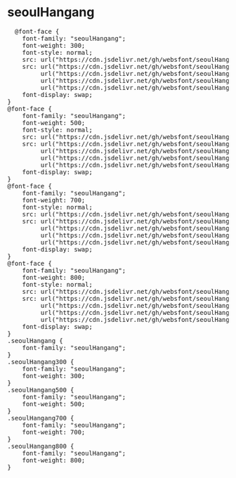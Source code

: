 # seoulHangang

<pre>
  @font-face {
    font-family: "seoulHangang";
    font-weight: 300;
    font-style: normal;
    src: url("https://cdn.jsdelivr.net/gh/websfont/seoulHangang/seoulHangang-Light.eot");
    src: url("https://cdn.jsdelivr.net/gh/websfont/seoulHangang/seoulHangang-Light.eot?#iefix") format("embedded-opentype"),
         url("https://cdn.jsdelivr.net/gh/websfont/seoulHangang/seoulHangang-Light.woff2") format("woff2"),
         url("https://cdn.jsdelivr.net/gh/websfont/seoulHangang/seoulHangang-Light.woff") format("woff"),
         url("https://cdn.jsdelivr.net/gh/websfont/seoulHangang/seoulHangang-Light.ttf") format("truetype");
    font-display: swap;
} 
@font-face {
    font-family: "seoulHangang";
    font-weight: 500;
    font-style: normal;
    src: url("https://cdn.jsdelivr.net/gh/websfont/seoulHangang/seoulHangang-Medium.eot");
    src: url("https://cdn.jsdelivr.net/gh/websfont/seoulHangang/seoulHangang-Medium.eot?#iefix") format("embedded-opentype"),
         url("https://cdn.jsdelivr.net/gh/websfont/seoulHangang/seoulHangang-Medium.woff2") format("woff2"),
         url("https://cdn.jsdelivr.net/gh/websfont/seoulHangang/seoulHangang-Medium.woff") format("woff"),
         url("https://cdn.jsdelivr.net/gh/websfont/seoulHangang/seoulHangang-Medium.ttf") format("truetype");
    font-display: swap;
} 
@font-face {
    font-family: "seoulHangang";
    font-weight: 700;
    font-style: normal;
    src: url("https://cdn.jsdelivr.net/gh/websfont/seoulHangang/seoulHangang-Bold.eot");
    src: url("https://cdn.jsdelivr.net/gh/websfont/seoulHangang/seoulHangang-Bold.eot?#iefix") format("embedded-opentype"),
         url("https://cdn.jsdelivr.net/gh/websfont/seoulHangang/seoulHangang-Bold.woff2") format("woff2"),
         url("https://cdn.jsdelivr.net/gh/websfont/seoulHangang/seoulHangang-Bold.woff") format("woff"),
         url("https://cdn.jsdelivr.net/gh/websfont/seoulHangang/seoulHangang-Bold.ttf") format("truetype");
    font-display: swap;
} 
@font-face {
    font-family: "seoulHangang";
    font-weight: 800;
    font-style: normal;
    src: url("https://cdn.jsdelivr.net/gh/websfont/seoulHangang/seoulHangang-ExtraBold.eot");
    src: url("https://cdn.jsdelivr.net/gh/websfont/seoulHangang/seoulHangang-ExtraBold.eot?#iefix") format("embedded-opentype"),
         url("https://cdn.jsdelivr.net/gh/websfont/seoulHangang/seoulHangang-ExtraBold.woff2") format("woff2"),
         url("https://cdn.jsdelivr.net/gh/websfont/seoulHangang/seoulHangang-ExtraBold.woff") format("woff"),
         url("https://cdn.jsdelivr.net/gh/websfont/seoulHangang/seoulHangang-ExtraBold.ttf") format("truetype");
    font-display: swap;
} 
.seoulHangang {
    font-family: "seoulHangang";
}
.seoulHangang300 {
    font-family: "seoulHangang";
    font-weight: 300;
}
.seoulHangang500 {
    font-family: "seoulHangang";
    font-weight: 500;
}
.seoulHangang700 {
    font-family: "seoulHangang";
    font-weight: 700;
}
.seoulHangang800 {
    font-family: "seoulHangang";
    font-weight: 800;
}
</pre>
